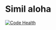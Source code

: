 Simil aloha
===
[![Code Health](https://landscape.io/github/Gliptal/simil-aloha/master/landscape.svg?style=flat-square)](https://landscape.io/github/Gliptal/simil-aloha/master)

